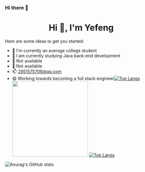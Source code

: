 ### Hi there 👋

<h1 align="center">Hi 👋, I'm Yefeng</h1>




Here are some ideas to get you started:

- 🔭 I'm currently an average college student
- 🌱 I am currently studying Java back-end development
- 👯 Not available
- 🤔 Not available
- 📫 2951575706@qq.com
- 😄 Working towards becoming a full stack engineer[![Top Langs](https://github-readme-stats.vercel.app/api?username=lengyingmofeng&show_icons=true&hide_title=true&hide_border=true)](https://github.com/lengyingmofeng)
  <img src="https://raw.githubusercontent.com/lengyingmofeng/imgs/main/imgs/pc.gif" width = "250" height = "250" alt=""/>
  [![Top Langs](https://github-readme-stats.vercel.app/api/top-langs/?username=lengyingmofeng&layout=compact)](https://github.com/anuraghazra/github-readme-stats)




![Anurag's GitHub stats](https://github-readme-stats.vercel.app/api?username=lengyingmofeng&show_icons=true)

